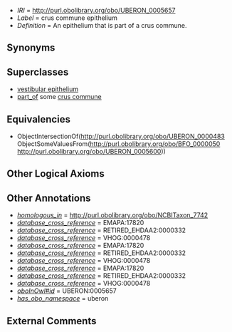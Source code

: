  * *IRI* = http://purl.obolibrary.org/obo/UBERON_0005657
 * *Label* = crus commune epithelium
 * *Definition* = An epithelium that is part of a crus commune.

## Synonyms


## Superclasses

 * [vestibular epithelium](../../UBERON/32/UBERON_0006932.md)
 * [part_of](../../BFO/50/BFO_0000050.md) some [crus commune](../../UBERON/00/UBERON_0005600.md)

## Equivalencies

 * ObjectIntersectionOf(<http://purl.obolibrary.org/obo/UBERON_0000483> ObjectSomeValuesFrom(<http://purl.obolibrary.org/obo/BFO_0000050> <http://purl.obolibrary.org/obo/UBERON_0005600>))

## Other Logical Axioms


## Other Annotations

 * *[homologous_in](../../core#homologous/in/core#homologous_in.md)* = http://purl.obolibrary.org/obo/NCBITaxon_7742
 * *[database_cross_reference](../../ef/oboInOwl#hasDbXref.md)* = EMAPA:17820
 * *[database_cross_reference](../../ef/oboInOwl#hasDbXref.md)* = RETIRED_EHDAA2:0000332
 * *[database_cross_reference](../../ef/oboInOwl#hasDbXref.md)* = VHOG:0000478
 * *[database_cross_reference](../../ef/oboInOwl#hasDbXref.md)* = EMAPA:17820
 * *[database_cross_reference](../../ef/oboInOwl#hasDbXref.md)* = RETIRED_EHDAA2:0000332
 * *[database_cross_reference](../../ef/oboInOwl#hasDbXref.md)* = VHOG:0000478
 * *[database_cross_reference](../../ef/oboInOwl#hasDbXref.md)* = EMAPA:17820
 * *[database_cross_reference](../../ef/oboInOwl#hasDbXref.md)* = RETIRED_EHDAA2:0000332
 * *[database_cross_reference](../../ef/oboInOwl#hasDbXref.md)* = VHOG:0000478
 * *[oboInOwl#id](../../id/oboInOwl#id.md)* = UBERON:0005657
 * *[has_obo_namespace](../../ce/oboInOwl#hasOBONamespace.md)* = uberon

## External Comments

